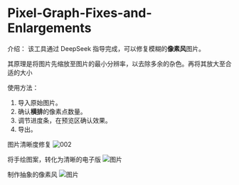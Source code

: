 # Pixel-Graph-Fixes-and-Enlargements

介绍：
该工具通过 DeepSeek 指导完成，可以修复模糊的**像素风**图片。

其原理是将图片先缩放至图片的最小分辨率，以去除多余的杂色。再将其放大至合适的大小

使用方法：
1. 导入原始图片。
2. 确认**横排**的像素点数量。
3. 调节进度条，在预览区确认效果。
4. 导出。

图片清晰度修复
![002](https://github.com/user-attachments/assets/142faa48-949e-4ca7-bfce-45e67bfc6838)

将手绘图案，转化为清晰的电子版
![图片](https://github.com/user-attachments/assets/e75b06e4-3d01-472a-8c16-5addce30fe7f)

制作抽象的像素风
![图片](https://github.com/user-attachments/assets/8da5fbd7-6665-48d3-acae-9e4713e5c8c3)
